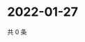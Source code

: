 # 2022-01-27

共 0 条

<!-- BEGIN WEIBO -->
<!-- 最后更新时间 Thu Jan 27 2022 07:14:27 GMT+0800 (China Standard Time) -->

<!-- END WEIBO -->
